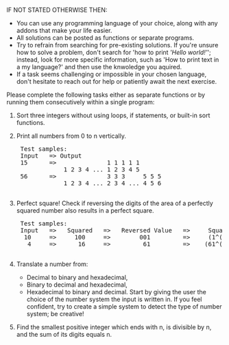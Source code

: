 IF NOT STATED OTHERWISE THEN:
- You can use any programming language of your choice, along with any addons that make your life easier.
- All solutions can be posted as functions or separate programs.
- Try to refrain from searching for pre-existing solutions. If you're unsure how to solve a problem, don't search for 'how to print *'Hello world!'*'; instead, look for more specific information, such as 'How to print text in a my language?' and then use the knwoledge you aquired. 
- If a task seems challenging or impossible in your chosen language, don't hesitate to reach out for help or patiently await the next exercise.



Please complete the following tasks either as separate functions or by running them consecutively within a single program:

1. Sort three integers without using loops, if statements, or built-in sort functions.

2. Print all numbers from 0 to n vertically.
    <pre>
    Test samples:  
    Input   => Output  
    15      =>              1 1 1 1 1  
                1 2 3 4 ... 1 2 3 4 5  
    56      =>              3 3 3     5 5 5  
                1 2 3 4 ... 2 3 4 ... 4 5 6  
    </pre>
3. Perfect square! Check if reversing the digits of the area of a perfectly squared number also results in a perfect square.
    <pre>
    Test samples:  
    Input   =>   Squared   =>   Reversed Value   =>     Square root         => Output  
     10     =>     100     =>        001         =>     (1^(0.5)) = 1       =>  True  
      4     =>      16     =>         61         =>    (61^(0.5)) ≈ 7.8102  =>  False   
    </pre>
4. Translate a number from:

    - Decimal to binary and hexadecimal,
    - Binary to decimal and hexadecimal,
    - Hexadecimal to binary and decimal.
    Start by giving the user the choice of the number system the input is written in.
    If you feel confident, try to create a simple system to detect the type of number system; be creative!

5. Find the smallest positive integer which ends with n, is divisible by n, and the sum of its digits equals n.
